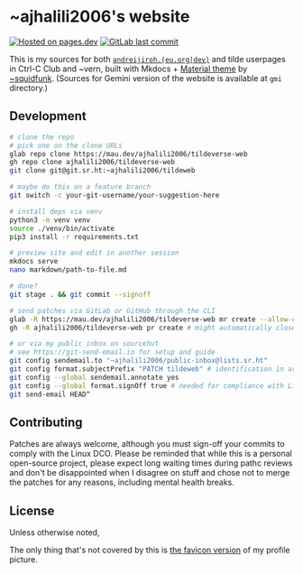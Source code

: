 # ~ajhalili2006's website

[![Hosted on pages.dev](https://img.shields.io/badge/hosted%20on-pages.dev-orange?style=for-the-badge&logo=cloudflare)](https://pages.dev)
[![GitLab last commit](https://img.shields.io/gitlab/last-commit/ajhalili2006/tildeverse-web?gitlab_url=https%3A%2F%2Fmau.dev&style=for-the-badge)](https://mau.dev/ajhalili2006/tildeverse-web/commits)

This is my sources for both [`andreijiroh.(eu.org|dev)`](https://andreijiroh.eu.org) and tilde userpages in Ctrl-C Club and ~vern,
built with Mkdocs + [Material theme](https://go.andreijiroh.eu.org/mkdocs-material) by [~squidfunk](https://go.andreijiroh.eu.org/squidfunk).
(Sources for Gemini version of the website is available at `gmi` directory.)

## Development

```bash
# clone the repo
# pick one on the clone URLs
glab repo clone https://mau.dev/ajhalili2006/tildeverse-web
gh repo clone ajhalili2006/tildeverse-web
git clone git@git.sr.ht:~ajhalili2006/tildeweb

# maybe do this on a feature branch
git switch -c your-git-username/your-suggestion-here

# install deps via venv
python3 -m venv venv
source ./venv/bin/activate
pip3 install -r requirements.txt

# preview site and edit in another session
mkdocs serve
nano markdown/path-to-file.md

# done?
git stage . && git commit --signoff

# send patches via GitLab or GitHub through the CLI
glab -R https://mau.dev/ajhalili2006/tildeverse-web mr create --allow-collaboration -b main
gh -R ajhalili2006/tildeverse-web pr create # might automatically closes PR due to mirror status

# or via my public inbox on sourcehut
# see https://git-send-email.io for setup and guide
git config sendemail.to "~ajhalili2006/public-inbox@lists.sr.ht"
git config format.subjectPrefix "PATCH tildeweb" # identification in archives + builds.sr.ht
git config --global sendemail.annotate yes
git config --global format.signOff true # needed for compliance with Linux DCO
git send-email HEAD^
```

## Contributing

Patches are always welcome, although you must sign-off your commits to comply with the Linux DCO.
Please be reminded that while this is a personal open-source project, please expect long waiting
times during pathc reviews and don't be disappointed when I disagree on stuff and chose not to merge
the patches for any reasons, including mental health breaks.

## License

Unless otherwise noted, 

The only thing that's not covered by this is [the favicon version](markdown/assets/images/favicon.png) of my profile picture.
